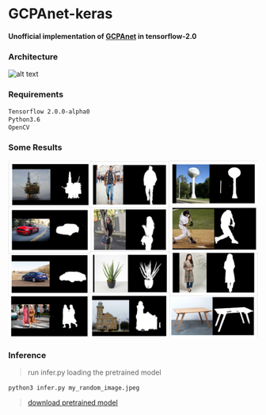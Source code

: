 # GCPAnet-keras
#### Unofficial implementation of [GCPAnet](https://github.com/JosephChenHub/GCPANet/blob/master/GCPANet.pdf) in tensorflow-2.0

### Architecture
![alt text](https://github.com/JosephChenHub/GCPANet/blob/master/figures/main.png)

### Requirements
```
Tensorflow 2.0.0-alpha0
Python3.6
OpenCV
```
### Some Results
![alt_text](https://github.com/anish9/GCPANet-tensorflow/blob/master/results.png)

### Inference
> run infer.py loading the pretrained model 
``` 
python3 infer.py my_random_image.jpeg
```
> [download pretrained model](https://drive.google.com/open?id=1s9cwxtlNM2dr9X5KGS4KEgA1Z_CQKgVM)
